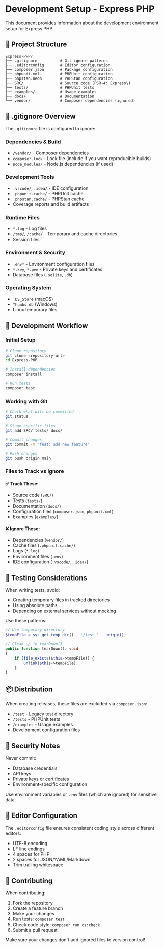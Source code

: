 # Development Setup - Express PHP

This document provides information about the development environment setup for Express PHP.

## 📁 Project Structure

```
Express-PHP/
├── .gitignore          # Git ignore patterns
├── .editorconfig       # Editor configuration
├── composer.json       # Package configuration
├── phpunit.xml         # PHPUnit configuration
├── phpstan.neon        # PHPStan configuration
├── SRC/                # Source code (PSR-4: Express\)
├── tests/              # PHPUnit tests
├── examples/           # Usage examples
├── docs/               # Documentation
└── vendor/             # Composer dependencies (ignored)
```

## 🚫 .gitignore Overview

The `.gitignore` file is configured to ignore:

### Dependencies & Build
- `/vendor/` - Composer dependencies
- `composer.lock` - Lock file (include if you want reproducible builds)
- `node_modules/` - Node.js dependencies (if used)

### Development Tools
- `.vscode/`, `.idea/` - IDE configuration
- `.phpunit.cache/` - PHPUnit cache
- `.phpstan.cache/` - PHPStan cache
- Coverage reports and build artifacts

### Runtime Files
- `*.log` - Log files
- `/tmp/`, `/cache/` - Temporary and cache directories
- Session files

### Environment & Security
- `.env*` - Environment configuration files
- `*.key`, `*.pem` - Private keys and certificates
- Database files (`.sqlite`, `.db`)

### Operating System
- `.DS_Store` (macOS)
- `Thumbs.db` (Windows)
- Linux temporary files

## 🔧 Development Workflow

### Initial Setup
```bash
# Clone repository
git clone <repository-url>
cd Express-PHP

# Install dependencies
composer install

# Run tests
composer test
```

### Working with Git
```bash
# Check what will be committed
git status

# Stage specific files
git add SRC/ tests/ docs/

# Commit changes
git commit -m "feat: add new feature"

# Push changes
git push origin main
```

### Files to Track vs Ignore

#### ✅ Track These:
- Source code (`SRC/`)
- Tests (`tests/`)
- Documentation (`docs/`)
- Configuration files (`composer.json`, `phpunit.xml`)
- Examples (`examples/`)

#### ❌ Ignore These:
- Dependencies (`vendor/`)
- Cache files (`.phpunit.cache/`)
- Logs (`*.log`)
- Environment files (`.env`)
- IDE configuration (`.vscode/`, `.idea/`)

## 🧪 Testing Considerations

When writing tests, avoid:
- Creating temporary files in tracked directories
- Using absolute paths
- Depending on external services without mocking

Use these patterns:
```php
// Use temporary directory
$tempFile = sys_get_temp_dir() . '/test_' . uniqid();

// Clean up in tearDown()
public function tearDown(): void
{
    if (file_exists($this->tempFile)) {
        unlink($this->tempFile);
    }
}
```

## 📦 Distribution

When creating releases, these files are excluded via `composer.json`:
- `/test` - Legacy test directory
- `/tests` - PHPUnit tests
- `/examples` - Usage examples
- Development configuration files

## 🔐 Security Notes

Never commit:
- Database credentials
- API keys
- Private keys or certificates
- Environment-specific configuration

Use environment variables or `.env` files (which are ignored) for sensitive data.

## 📝 Editor Configuration

The `.editorconfig` file ensures consistent coding style across different editors:
- UTF-8 encoding
- LF line endings
- 4 spaces for PHP
- 2 spaces for JSON/YAML/Markdown
- Trim trailing whitespace

## 🤝 Contributing

When contributing:

1. Fork the repository
2. Create a feature branch
3. Make your changes
4. Run tests: `composer test`
5. Check code style: `composer run cs:check`
6. Submit a pull request

Make sure your changes don't add ignored files to version control!
